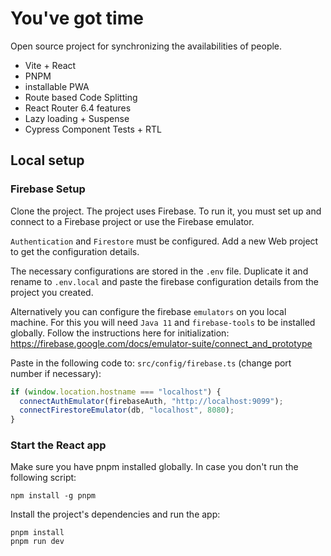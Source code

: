 # You've got time

Open source project for synchronizing the availabilities of people.

- Vite + React
- PNPM
- installable PWA
- Route based Code Splitting
- React Router 6.4 features
- Lazy loading + Suspense
- Cypress Component Tests + RTL

## Local setup

### Firebase Setup

Clone the project. The project uses Firebase. To run it, you must set up and connect to a Firebase project or use the Firebase emulator.

`Authentication` and `Firestore` must be configured. Add a new Web project to get the configuration details.

The necessary configurations are stored in the `.env` file.
Duplicate it and rename to `.env.local` and paste the firebase configuration details from the project you created.

Alternatively you can configure the firebase `emulators` on you local machine. For this you will need `Java 11` and `firebase-tools` to be installed globally. Follow the instructions here for initialization: https://firebase.google.com/docs/emulator-suite/connect_and_prototype

Paste in the following code to: `src/config/firebase.ts` (change port number if necessary):

```typescript
if (window.location.hostname === "localhost") {
  connectAuthEmulator(firebaseAuth, "http://localhost:9099");
  connectFirestoreEmulator(db, "localhost", 8080);
}
```

### Start the React app

Make sure you have pnpm installed globally. In case you don't run the following script:

```
npm install -g pnpm
```

Install the project's dependencies and run the app:

```
pnpm install
pnpm run dev
```
